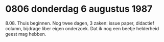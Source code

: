 # 0806 donderdag 6 augustus 1987
8.08. Thuis beginnen. Nog twee dagen, 3 zaken: issue paper, didactief column, bijdrage liber eigen onderzoek. Dat ik nog een beetje helderheid geest mag hebben. 